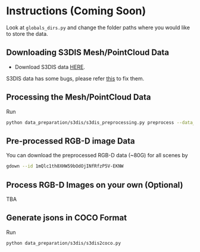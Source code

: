 # Instructions (Coming Soon)

Look at `globals_dirs.py` and change the folder paths where you would like to store the data.

## Downloading S3DIS Mesh/PointCloud Data
- Download S3DIS data [HERE](http://buildingparser.stanford.edu/dataset.html#Download). 

S3DIS data has some bugs, please refer [this](https://github.com/JonasSchult/Mask3D/issues/8#issuecomment-1279535948) to fix them. 

## Processing the Mesh/PointCloud Data

Run

```bash
python data_preparation/s3dis/s3dis_preprocessing.py preprocess --data_dir PATH_TO_RAW_DATA --save_dir SAVE_DATA
```

## Pre-processed RGB-D image Data
You can download the preprocessed RGB-D data (~80G) for all scenes by

```bash
gdown --id 1mQlc1th8XHW59bOdOjINfRfzP5V-EKNW
```

## Process RGB-D Images on your own (Optional)
TBA

## Generate jsons in COCO Format
Run 

```bash
python data_preparation/s3dis/s3dis2coco.py
```
